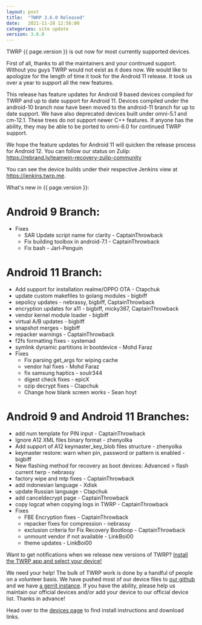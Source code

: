 ```yaml
---
layout: post
title:  "TWRP 3.6.0 Released"
date:   2021-11-28 12:56:00
categories: site update
version: 3.6.0
---
```


TWRP {{ page.version }} is out now for most currently supported devices.

First of all, thanks to all the maintainers and your continued support. Without you guys
TWRP would not exist as it does now. We would like to apologize for the length of
time it took for the Android 11 release. It took us over a year to support all the new
features.

This release has feature updates for Android 9 based devices compiled for TWRP and up to
date support for Android 11. Devices compiled under the android-10 branch now have been
moved to the android-11 branch for up to date support. We have also deprecated devices
built under omni-5.1 and cm-12.1. These trees do not support newer C++ features. If anyone
has the ability, they may be able to be ported to omni-6.0 for continued TWRP support.

We hope the feature updates for Android 11 will quicken the release process for Android 12.
You can follow our status on Zulip: https://rebrand.ly/teamwin-recovery-zulip-community

You can see the device builds under their respective Jenkins view at https://jenkins.twrp.me.


What's new in {{ page.version }}:
# Android 9 Branch:
- Fixes
  - SAR Update script name for clarity - CaptainThrowback
  - Fix building toolbox in android-7.1 - CaptainThrowback
  - Fix bash - Jarl-Penguin

# Android 11 Branch:
- Add support for installation realme/OPPO OTA - Ctapchuk
- update custom makefiles to golang modules - bigbiff
- sepolicy updates - nebrassy, bigbiff, CaptainThrowback
- encryption updates for a11 - bigbiff, micky387, CaptainThrowback
- vendor kernel module loader - bigbiff
- virtual A/B updates - bigbiff
- snapshot merges - bigbiff
- repacker warnings - CaptainThrowback
- f2fs formatting fixes - systemad
- symlink dynamic partitions in bootdevice - Mohd Faraz
- Fixes
  - Fix parsing get_args for wiping cache
  - vendor hal fixes - Mohd Faraz
  - fix samsung haptics - soulr344
  - digest check fixes - epicX
  - ozip decrypt fixes - Ctapchuk
  - Change how blank screen works - Sean hoyt

# Android 9 and Android 11 Branches:
- add num template for PIN input - CaptainThrowback
- Ignore A12 XML files binary format - zhenyolka
- Add support of A12 keymaster_key_blob files structure - zhenyolka
- keymaster restore: warn when pin, password or pattern is enabled - bigbiff
- New flashing method for recovery as boot devices:
    Advanced > flash current twrp - nebrassy
- factory wipe and mtp fixes - CaptainThrowback
- add indonesian language - Xdisk
- update Russian language - Ctapchuk
- add canceldecrypt page - CaptainThrowback
- copy logcat when copying logs in TWRP - CaptainThrowback
- Fixes
  - FBE Encryption fixes - CaptainThrowback
  - repacker fixes for compression - nebrassy
  - exclusion criteria for Fix Recovery Bootloop - CaptainThrowback
  - unmount vendor if not available - LinkBoi00
  - theme updates - LinkBoi00

Want to get notifications when we release new versions of TWRP? [Install the TWRP app and select your device!](https://twrp.me/app)

We need your help! The bulk of TWRP work is done by a handful of people on a volunteer basis. We have pushed most of our device files to [our github](http://github.com/TeamWin/) and we have [a gerrit instance](http://gerrit.twrp.me). If you have the ability, please help us maintain our official devices and/or add your device to our official device list. Thanks in advance!

Head over to the [devices page](http://twrp.me/Devices) to find install instructions and download links.
